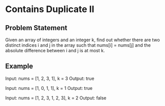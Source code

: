 # Contains Duplicate II

## Problem Statement

Given an array of integers and an integer k, find out whether there are two distinct indices i and j in the array such that nums[i] = nums[j] and the absolute difference between i and j is at most k.

## Example

Input: nums = [1, 2, 3, 1], k = 3
Output: true

Input: nums = [1, 0, 1, 1], k = 1
Output: true

Input: nums = [1, 2, 3, 1, 2, 3], k = 2
Output: false
